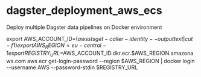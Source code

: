 # dagster_deployment_aws_ecs
Deploy multiple Dagster data pipelines on Docker environment 

export AWS_ACCOUNT_ID=$(aws sts get-caller-identity --output text | cut -f1)
export AWS_REGION=eu-central-1
export REGISTRY_URL=$AWS_ACCOUNT_ID.dkr.ecr.$AWS_REGION.amazonaws.com
aws ecr get-login-password --region $AWS_REGION | docker login --username AWS --password-stdin $REGISTRY_URL
